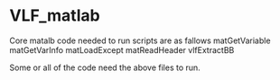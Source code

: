 # VLF_matlab
Core matalb code needed to run scripts are as fallows
matGetVariable
matGetVarInfo
matLoadExcept
matReadHeader
vlfExtractBB

Some or all of the code need the above files to run.
